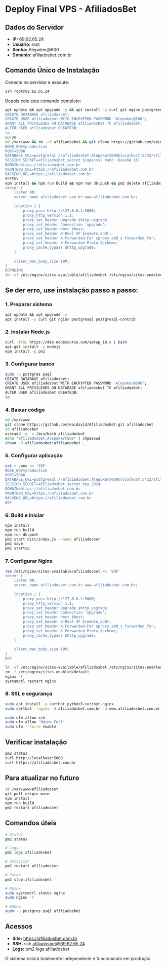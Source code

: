 # Deploy Final VPS - AfiliadosBet

## Dados do Servidor
- **IP:** 69.62.65.24
- **Usuário:** root
- **Senha:** Alepoker@800
- **Domínio:** afiliadosbet.com.br

## Comando Único de Instalação

Conecte no servidor e execute:

```bash
ssh root@69.62.65.24
```

Depois cole este comando completo:

```bash
apt update && apt upgrade -y && apt install -y curl git nginx postgresql postgresql-contrib && curl -fsSL https://deb.nodesource.com/setup_18.x | bash - && apt-get install -y nodejs && npm install -g pm2 && sudo -u postgres psql << 'EOFDB'
CREATE DATABASE afiliadosbet;
CREATE USER afiliadosbet WITH ENCRYPTED PASSWORD 'Alepoker@800';
GRANT ALL PRIVILEGES ON DATABASE afiliadosbet TO afiliadosbet;
ALTER USER afiliadosbet CREATEDB;
\q
EOFDB
cd /var/www && rm -rf afiliadosbet && git clone https://github.com/eaidavid/AfiliadosBet.git afiliadosbet && cd afiliadosbet && useradd -m -s /bin/bash afiliadosbet && echo "afiliadosbet:Alepoker@800" | chpasswd && chown -R afiliadosbet:afiliadosbet . && cat > .env << 'EOFENV'
NODE_ENV=production
PORT=5000
DATABASE_URL=postgresql://afiliadosbet:Alepoker@800@localhost:5432/afiliadosbet
SESSION_SECRET=afiliadosbet_secret_$(openssl rand -base64 16)
DOMAIN=https://afiliadosbet.com.br
FRONTEND_URL=https://afiliadosbet.com.br
BACKEND_URL=https://afiliadosbet.com.br
EOFENV
npm install && npm run build && npm run db:push && pm2 delete afiliadosbet 2>/dev/null || true && pm2 start dist/index.js --name afiliadosbet && pm2 save && pm2 startup && tee /etc/nginx/sites-available/afiliadosbet << 'EOFNGINX'
server {
    listen 80;
    server_name afiliadosbet.com.br www.afiliadosbet.com.br;
    
    location / {
        proxy_pass http://127.0.0.1:5000;
        proxy_http_version 1.1;
        proxy_set_header Upgrade $http_upgrade;
        proxy_set_header Connection 'upgrade';
        proxy_set_header Host $host;
        proxy_set_header X-Real-IP $remote_addr;
        proxy_set_header X-Forwarded-For $proxy_add_x_forwarded_for;
        proxy_set_header X-Forwarded-Proto $scheme;
        proxy_cache_bypass $http_upgrade;
    }
    
    client_max_body_size 10M;
}
EOFNGINX
ln -sf /etc/nginx/sites-available/afiliadosbet /etc/nginx/sites-enabled/ && rm -f /etc/nginx/sites-enabled/default && nginx -t && systemctl restart nginx && apt install -y certbot python3-certbot-nginx && certbot --nginx -d afiliadosbet.com.br -d www.afiliadosbet.com.br --non-interactive --agree-tos -m admin@afiliadosbet.com.br && ufw allow ssh && ufw allow 'Nginx Full' && ufw --force enable && echo "✅ DEPLOY CONCLUÍDO! Acesse: https://afiliadosbet.com.br"
```

## Se der erro, use instalação passo a passo:

### 1. Preparar sistema
```bash
apt update && apt upgrade -y
apt install -y curl git nginx postgresql postgresql-contrib
```

### 2. Instalar Node.js
```bash
curl -fsSL https://deb.nodesource.com/setup_18.x | bash -
apt-get install -y nodejs
npm install -g pm2
```

### 3. Configurar banco
```bash
sudo -u postgres psql
CREATE DATABASE afiliadosbet;
CREATE USER afiliadosbet WITH ENCRYPTED PASSWORD 'Alepoker@800';
GRANT ALL PRIVILEGES ON DATABASE afiliadosbet TO afiliadosbet;
ALTER USER afiliadosbet CREATEDB;
\q
```

### 4. Baixar código
```bash
cd /var/www
git clone https://github.com/eaidavid/AfiliadosBet.git afiliadosbet
cd afiliadosbet
useradd -m -s /bin/bash afiliadosbet
echo "afiliadosbet:Alepoker@800" | chpasswd
chown -R afiliadosbet:afiliadosbet .
```

### 5. Configurar aplicação
```bash
cat > .env << 'EOF'
NODE_ENV=production
PORT=5000
DATABASE_URL=postgresql://afiliadosbet:Alepoker@800@localhost:5432/afiliadosbet
SESSION_SECRET=afiliadosbet_secret_key_2024
DOMAIN=https://afiliadosbet.com.br
FRONTEND_URL=https://afiliadosbet.com.br
BACKEND_URL=https://afiliadosbet.com.br
EOF
```

### 6. Build e iniciar
```bash
npm install
npm run build
npm run db:push
pm2 start dist/index.js --name afiliadosbet
pm2 save
pm2 startup
```

### 7. Configurar Nginx
```bash
tee /etc/nginx/sites-available/afiliadosbet << 'EOF'
server {
    listen 80;
    server_name afiliadosbet.com.br www.afiliadosbet.com.br;
    
    location / {
        proxy_pass http://127.0.0.1:5000;
        proxy_http_version 1.1;
        proxy_set_header Upgrade $http_upgrade;
        proxy_set_header Connection 'upgrade';
        proxy_set_header Host $host;
        proxy_set_header X-Real-IP $remote_addr;
        proxy_set_header X-Forwarded-For $proxy_add_x_forwarded_for;
        proxy_set_header X-Forwarded-Proto $scheme;
        proxy_cache_bypass $http_upgrade;
    }
    
    client_max_body_size 10M;
}
EOF

ln -sf /etc/nginx/sites-available/afiliadosbet /etc/nginx/sites-enabled/
rm -f /etc/nginx/sites-enabled/default
nginx -t
systemctl restart nginx
```

### 8. SSL e segurança
```bash
sudo apt install -y certbot python3-certbot-nginx
sudo certbot --nginx -d afiliadosbet.com.br -d www.afiliadosbet.com.br --non-interactive --agree-tos -m admin@afiliadosbet.com.br

sudo ufw allow ssh
sudo ufw allow 'Nginx Full'
sudo ufw --force enable
```

## Verificar instalação

```bash
pm2 status
curl http://localhost:5000
curl https://afiliadosbet.com.br
```

## Para atualizar no futuro

```bash
cd /var/www/afiliadosbet
git pull origin main
npm install
npm run build
pm2 restart afiliadosbet
```

## Comandos úteis

```bash
# Status
pm2 status

# Logs
pm2 logs afiliadosbet

# Reiniciar
pm2 restart afiliadosbet

# Parar
pm2 stop afiliadosbet

# Nginx
sudo systemctl status nginx
sudo nginx -t

# Banco
sudo -u postgres psql afiliadosbet
```

## Acessos

- **Site:** https://afiliadosbet.com.br
- **SSH:** ssh afiliadosbet@69.62.65.24
- **Logs:** pm2 logs afiliadosbet

O sistema estará totalmente independente e funcionando em produção.